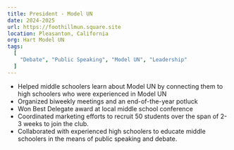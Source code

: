 ```yaml
---
title: President - Model UN
date: 2024-2025
url: https://foothillmun.square.site
location: Pleasanton, California
org: Hart Model UN
tags:
  [
    "Debate", "Public Speaking", "Model UN", "Leadership"
  ]
---
```


- Helped middle schoolers learn about Model UN by connecting them to high schoolers who were experienced in Model UN
- Organized biweekly meetings and an end-of-the-year potluck
- Won Best Delegate award at local middle school conference
- Coordinated marketing efforts to recruit 50 students over the span of 2-3 weeks to join the club.
- Collaborated with experienced high schoolers to educate middle schoolers in the means of public speaking and debate.